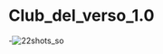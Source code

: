 # Club_del_verso_1.0
-![22shots_so](https://github.com/user-attachments/assets/57de7abc-77a4-489d-9537-5615cacb446e)
